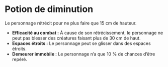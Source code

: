 # Potion de diminution


Le personnage rétrécit pour ne plus faire que 15 cm de hauteur.

  - **Efficacité au combat :** À cause de son rétrécissement, le
    personnage ne peut pas blesser des créatures faisant plus de 30 cm
    de haut.
  - **Espaces étroits :** Le personnage peut se glisser dans des espaces
    étroits.
  - **Demeurer immobile :** Le personnage n’a que 10 % de chances d’être
    repéré.